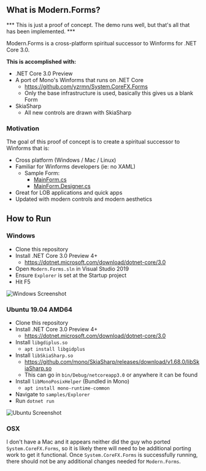 ## What is Modern.Forms?

*** This is just a proof of concept. The demo runs well, but that's all that has been implemented. ***

Modern.Forms is a cross-platform spiritual successor to Winforms for .NET Core 3.0.

**This is accomplished with:**

* .NET Core 3.0 Preview
* A port of Mono's Winforms that runs on .NET Core
  * https://github.com/yzrmn/System.CoreFX.Forms
  * Only the base infrastructure is used, basically this gives us a blank Form
* SkiaSharp
  * All new controls are drawn with SkiaSharp

### Motivation

The goal of this proof of concept is to create a spiritual successor to Winforms that is:
* Cross platform (Windows / Mac / Linux)
* Familiar for Winforms developers (ie: no XAML)
  * Sample Form:
    * [MainForm.cs](https://github.com/jpobst/Modern.Forms/blob/master/samples/Explorer/MainForm.cs)
    * [MainForm.Designer.cs](https://github.com/jpobst/Modern.Forms/blob/master/samples/Explorer/MainForm.Designer.cs)
* Great for LOB applications and quick apps
* Updated with modern controls and modern aesthetics

## How to Run

### Windows

* Clone this repository
* Install .NET Core 3.0 Preview 4+
  * https://dotnet.microsoft.com/download/dotnet-core/3.0
* Open `Modern.Forms.sln` in Visual Studio 2019
* Ensure `Explorer` is set at the Startup project
* Hit F5

![Windows Screenshot](https://github.com/jpobst/Modern.Forms/docs/explorer-windows.png "Windows Screenshot")

### Ubuntu 19.04 AMD64

* Clone this repository
* Install .NET Core 3.0 Preview 4+
  * https://dotnet.microsoft.com/download/dotnet-core/3.0
* Install `libgdiplus.so`
  * `apt install libgidplus`
* Install `libSkiaSharp.so`
  * https://github.com/mono/SkiaSharp/releases/download/v1.68.0/libSkiaSharp.so
  * This can go in `bin/Debug/netcoreapp3.0` or anywhere it can be found
* Install `libMonoPosixHelper` (Bundled in Mono)
  * `apt install mono-runtime-common`
* Navigate to `samples/Explorer`
* Run `dotnet run`

![Ubuntu Screenshot](https://github.com/jpobst/Modern.Forms/docs/explorer-ubuntu.png "Ubuntu Screenshot")

### OSX

I don't have a Mac and it appears neither did the guy who ported `System.CoreFX.Forms`, so it is likely
there will need to be additional porting work to get it functional.  Once `System.CoreFX.Forms` is
successfully running, there should not be any additional changes needed for `Modern.Forms`.
